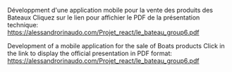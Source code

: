 Développment d'une application mobile pour la vente des produits des Bateaux 
Cliquez sur le lien pour affichier le PDF de la présentation technique: https://alessandrorinaudo.com/Projet_react/le_bateau_group6.pdf

Development of a mobile application for the sale of Boats products
Click in the link to display the official presentation in PDF format: https://alessandrorinaudo.com/Projet_react/le_bateau_group6.pdf
